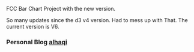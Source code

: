 FCC Bar Chart Project with the new version.

So many updates since the d3 v4 version. Had to mess up with That. The current version is V6.

### Personal Blog [alhaqi](https://alhaqi.com)
